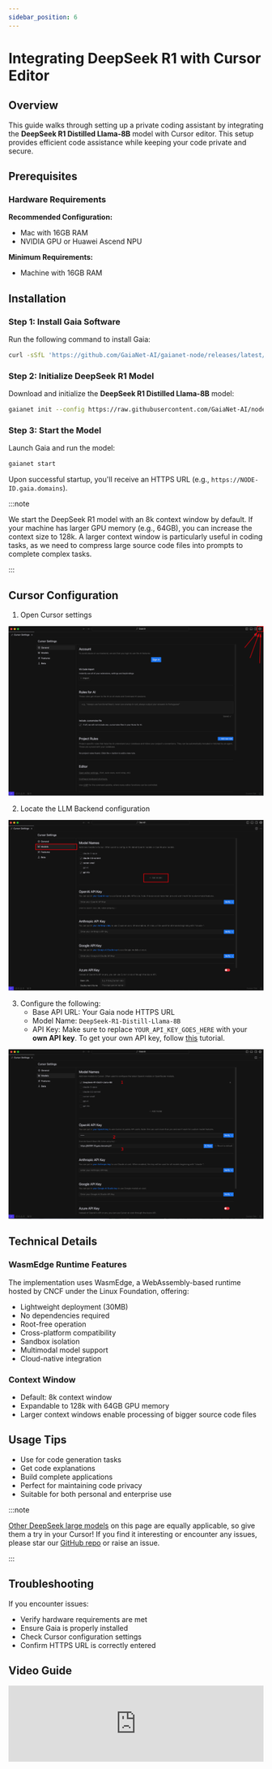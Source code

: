 ```yaml
---
sidebar_position: 6
---
```


# Integrating DeepSeek R1 with Cursor Editor

## Overview

This guide walks through setting up a private coding assistant by integrating the **DeepSeek R1 Distilled Llama-8B** model with Cursor editor. This setup provides efficient code assistance while keeping your code private and secure.

## Prerequisites

### Hardware Requirements

**Recommended Configuration:**
- Mac with 16GB RAM
- NVIDIA GPU or Huawei Ascend NPU

**Minimum Requirements:**
- Machine with 16GB RAM

## Installation

### Step 1: Install Gaia Software

Run the following command to install Gaia:

```bash
curl -sSfL 'https://github.com/GaiaNet-AI/gaianet-node/releases/latest/download/install.sh' | bash
```

### Step 2: Initialize DeepSeek R1 Model

Download and initialize the **DeepSeek R1 Distilled Llama-8B** model:

```bash
gaianet init --config https://raw.githubusercontent.com/GaiaNet-AI/node-configs/main/deepseek-r1-distill-llama-8b/config.json
```

### Step 3: Start the Model

Launch Gaia and run the model:

```bash
gaianet start
```

Upon successful startup, you'll receive an HTTPS URL (e.g., `https://NODE-ID.gaia.domains`).

:::note

We start the DeepSeek R1 model with an 8k context window by default. If your machine has larger GPU memory (e.g., 64GB), you can increase the context size to 128k. A larger context window is particularly useful in coding tasks, as we need to compress large source code files into prompts to complete complex tasks.

:::

## Cursor Configuration

1. Open Cursor settings

![Cursor Settings](../cursor/cursor-settings.png)

2. Locate the LLM Backend configuration

![LLM Backend configuration](../model-config/model-config.png)

3. Configure the following:
    - Base API URL: Your Gaia node HTTPS URL
    - Model Name: `DeepSeek-R1-Distill-Llama-8B`
    - API Key: Make sure to replace `YOUR_API_KEY_GOES_HERE` with your **own API key**. To get your own API key, follow [this](/docs/getting-started/authentication/authentication.md) tutorial.

![DeepSeek-R1 Setup](deepseek-setup.png)

## Technical Details

### WasmEdge Runtime Features
The implementation uses WasmEdge, a WebAssembly-based runtime hosted by CNCF under the Linux Foundation, offering:

- Lightweight deployment (30MB)
- No dependencies required
- Root-free operation
- Cross-platform compatibility
- Sandbox isolation
- Multimodal model support
- Cloud-native integration

### Context Window

- Default: 8k context window
- Expandable to 128k with 64GB GPU memory
- Larger context windows enable processing of bigger source code files

## Usage Tips

- Use for code generation tasks
- Get code explanations
- Build complete applications
- Perfect for maintaining code privacy
- Suitable for both personal and enterprise use

:::note

[Other DeepSeek large models](https://huggingface.co/collections/gaianet/deepseek-r1-and-distills-67954070e0c6002f119c9bb5) on this page are equally applicable, so give them a try in your Cursor! If you find it interesting or encounter any issues, please star our [GitHub repo](https://github.com/LlamaEdge/LlamaEdge) or raise an issue.

:::

## Troubleshooting

If you encounter issues:

- Verify hardware requirements are met
- Ensure Gaia is properly installed
- Check Cursor configuration settings
- Confirm HTTPS URL is correctly entered

## Video Guide

<iframe width="100%" style={{"aspect-ratio": "16 / 9"}} src="https://www.youtube.com/embed/-6e4xp-oFcA" title="YouTube video player" frameborder="0" allow="accelerometer; autoplay; clipboard-write; encrypted-media; gyroscope; picture-in-picture; web-share" referrerpolicy="strict-origin-when-cross-origin" allowfullscreen></iframe>